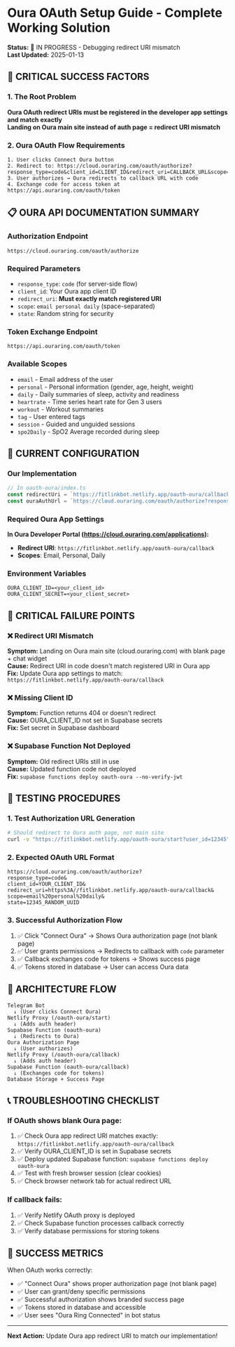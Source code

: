 # Oura OAuth Setup Guide - Complete Working Solution

**Status:** 🔄 IN PROGRESS - Debugging redirect URI mismatch  
**Last Updated:** 2025-01-13  

## 🚨 CRITICAL SUCCESS FACTORS

### 1. The Root Problem
**Oura OAuth redirect URIs must be registered in the developer app settings and match exactly**  
**Landing on Oura main site instead of auth page = redirect URI mismatch**

### 2. Oura OAuth Flow Requirements
```
1. User clicks Connect Oura button
2. Redirect to: https://cloud.ouraring.com/oauth/authorize?response_type=code&client_id=CLIENT_ID&redirect_uri=CALLBACK_URL&scope=email+personal+daily&state=USER_STATE
3. User authorizes → Oura redirects to callback URL with code
4. Exchange code for access token at https://api.ouraring.com/oauth/token
```

## 📋 OURA API DOCUMENTATION SUMMARY

### Authorization Endpoint
```
https://cloud.ouraring.com/oauth/authorize
```

### Required Parameters
- `response_type`: `code` (for server-side flow)
- `client_id`: Your Oura app client ID
- `redirect_uri`: **Must exactly match registered URI**
- `scope`: `email personal daily` (space-separated)
- `state`: Random string for security

### Token Exchange Endpoint
```
https://api.ouraring.com/oauth/token
```

### Available Scopes
- `email` - Email address of the user
- `personal` - Personal information (gender, age, height, weight)  
- `daily` - Daily summaries of sleep, activity and readiness
- `heartrate` - Time series heart rate for Gen 3 users
- `workout` - Workout summaries
- `tag` - User entered tags
- `session` - Guided and unguided sessions
- `spo2Daily` - SpO2 Average recorded during sleep

## 🔧 CURRENT CONFIGURATION

### Our Implementation
```javascript
// In oauth-oura/index.ts
const redirectUri = `https://fitlinkbot.netlify.app/oauth-oura/callback`;
const ouraAuthUrl = `https://cloud.ouraring.com/oauth/authorize?response_type=code&client_id=${clientId}&redirect_uri=${encodeURIComponent(redirectUri)}&scope=email personal daily&state=${state}`;
```

### Required Oura App Settings
**In Oura Developer Portal (https://cloud.ouraring.com/applications):**
- **Redirect URI**: `https://fitlinkbot.netlify.app/oauth-oura/callback`
- **Scopes**: Email, Personal, Daily

### Environment Variables
```
OURA_CLIENT_ID=<your_client_id>
OURA_CLIENT_SECRET=<your_client_secret>
```

## 🚨 CRITICAL FAILURE POINTS

### ❌ Redirect URI Mismatch
**Symptom:** Landing on Oura main site (cloud.ouraring.com) with blank page + chat widget  
**Cause:** Redirect URI in code doesn't match registered URI in Oura app  
**Fix:** Update Oura app settings to match: `https://fitlinkbot.netlify.app/oauth-oura/callback`

### ❌ Missing Client ID
**Symptom:** Function returns 404 or doesn't redirect  
**Cause:** OURA_CLIENT_ID not set in Supabase secrets  
**Fix:** Set secret in Supabase dashboard

### ❌ Supabase Function Not Deployed
**Symptom:** Old redirect URIs still in use  
**Cause:** Updated function code not deployed  
**Fix:** `supabase functions deploy oauth-oura --no-verify-jwt`

## 🧪 TESTING PROCEDURES

### 1. Test Authorization URL Generation
```bash
# Should redirect to Oura auth page, not main site
curl -v "https://fitlinkbot.netlify.app/oauth-oura/start?user_id=12345"
```

### 2. Expected OAuth URL Format
```
https://cloud.ouraring.com/oauth/authorize?
response_type=code&
client_id=YOUR_CLIENT_ID&
redirect_uri=https%3A//fitlinkbot.netlify.app/oauth-oura/callback&
scope=email%20personal%20daily&
state=12345_RANDOM_UUID
```

### 3. Successful Authorization Flow
1. ✅ Click "Connect Oura" → Shows Oura authorization page (not blank page)
2. ✅ User grants permissions → Redirects to callback with `code` parameter  
3. ✅ Callback exchanges code for tokens → Shows success page
4. ✅ Tokens stored in database → User can access Oura data

## 🔄 ARCHITECTURE FLOW

```
Telegram Bot 
  ↓ (User clicks Connect Oura)
Netlify Proxy (/oauth-oura/start)
  ↓ (Adds auth header)
Supabase Function (oauth-oura)
  ↓ (Redirects to Oura)
Oura Authorization Page
  ↓ (User authorizes)
Netlify Proxy (/oauth-oura/callback)  
  ↓ (Adds auth header)
Supabase Function (oauth-oura/callback)
  ↓ (Exchanges code for tokens)
Database Storage + Success Page
```

## 📞 TROUBLESHOOTING CHECKLIST

### If OAuth shows blank Oura page:
1. ✅ Check Oura app redirect URI matches exactly: `https://fitlinkbot.netlify.app/oauth-oura/callback`
2. ✅ Verify OURA_CLIENT_ID is set in Supabase secrets
3. ✅ Deploy updated Supabase function: `supabase functions deploy oauth-oura`
4. ✅ Test with fresh browser session (clear cookies)
5. ✅ Check browser network tab for actual redirect URL

### If callback fails:
1. ✅ Verify Netlify OAuth proxy is deployed
2. ✅ Check Supabase function processes callback correctly
3. ✅ Verify database permissions for storing tokens

## 🎯 SUCCESS METRICS

When OAuth works correctly:
- ✅ "Connect Oura" shows proper authorization page (not blank page)
- ✅ User can grant/deny specific permissions
- ✅ Successful authorization shows branded success page
- ✅ Tokens stored in database and accessible
- ✅ User sees "Oura Ring Connected" in bot status

---

**Next Action:** Update Oura app redirect URI to match our implementation!